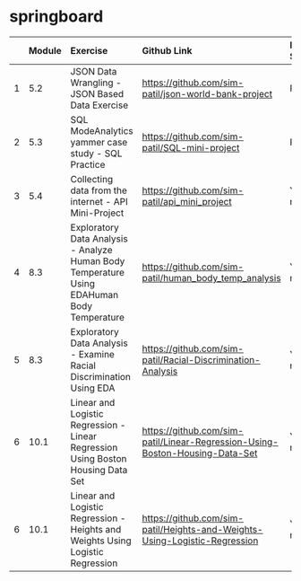 # springboard

|  | Module | Exercise|Github Link| Review Status |
|:---|:---|:---|:---|:---|
| 1|5.2|JSON Data Wrangling - JSON Based Data Exercise | https://github.com/sim-patil/json-world-bank-project | Passed|
| 2|5.3|SQL  ModeAnalytics yammer case study - SQL Practice | https://github.com/sim-patil/SQL-mini-project  | Passed|
| 3|5.4|Collecting data from the internet - API Mini-Project| https://github.com/sim-patil/api_mini_project | Yet to review|
| 4|8.3|Exploratory Data Analysis - Analyze Human Body Temperature Using EDAHuman Body Temperature | https://github.com/sim-patil/human_body_temp_analysis | Yet to review|
| 5|8.3|Exploratory Data Analysis - Examine Racial Discrimination Using EDA | https://github.com/sim-patil/Racial-Discrimination-Analysis|Yet to review|
| 6|10.1| Linear and Logistic Regression - Linear Regression Using Boston Housing Data Set| https://github.com/sim-patil/Linear-Regression-Using-Boston-Housing-Data-Set |Yet to review|
| 6|10.1| Linear and Logistic Regression - Heights and Weights Using Logistic Regression| https://github.com/sim-patil/Heights-and-Weights-Using-Logistic-Regression |Yet to review|
